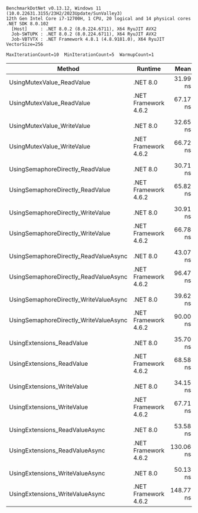 ```

BenchmarkDotNet v0.13.12, Windows 11 (10.0.22631.3155/23H2/2023Update/SunValley3)
12th Gen Intel Core i7-12700H, 1 CPU, 20 logical and 14 physical cores
.NET SDK 8.0.102
  [Host]     : .NET 8.0.2 (8.0.224.6711), X64 RyuJIT AVX2
  Job-SWTUPK : .NET 8.0.2 (8.0.224.6711), X64 RyuJIT AVX2
  Job-VBTVTX : .NET Framework 4.8.1 (4.8.9181.0), X64 RyuJIT VectorSize=256

MaxIterationCount=10  MinIterationCount=5  WarmupCount=1  

```
| Method                                 | Runtime              | Mean      | Error     | StdDev    | Ratio | RatioSD |
|--------------------------------------- |--------------------- |----------:|----------:|----------:|------:|--------:|
| UsingMutexValue_ReadValue              | .NET 8.0             |  31.99 ns |  0.526 ns |  0.137 ns |  1.00 |    0.00 |
| UsingMutexValue_ReadValue              | .NET Framework 4.6.2 |  67.17 ns |  1.250 ns |  0.325 ns |  2.10 |    0.01 |
|                                        |                      |           |           |           |       |         |
| UsingMutexValue_WriteValue             | .NET 8.0             |  32.65 ns |  0.504 ns |  0.078 ns |  1.00 |    0.00 |
| UsingMutexValue_WriteValue             | .NET Framework 4.6.2 |  66.72 ns |  2.779 ns |  1.838 ns |  2.01 |    0.03 |
|                                        |                      |           |           |           |       |         |
| UsingSemaphoreDirectly_ReadValue       | .NET 8.0             |  30.71 ns |  0.574 ns |  0.149 ns |  1.00 |    0.00 |
| UsingSemaphoreDirectly_ReadValue       | .NET Framework 4.6.2 |  65.82 ns |  1.113 ns |  0.494 ns |  2.14 |    0.01 |
|                                        |                      |           |           |           |       |         |
| UsingSemaphoreDirectly_WriteValue      | .NET 8.0             |  30.91 ns |  0.281 ns |  0.125 ns |  1.00 |    0.00 |
| UsingSemaphoreDirectly_WriteValue      | .NET Framework 4.6.2 |  66.78 ns |  3.142 ns |  1.870 ns |  2.14 |    0.05 |
|                                        |                      |           |           |           |       |         |
| UsingSemaphoreDirectly_ReadValueAsync  | .NET 8.0             |  43.07 ns |  1.780 ns |  1.177 ns |  1.00 |    0.00 |
| UsingSemaphoreDirectly_ReadValueAsync  | .NET Framework 4.6.2 |  96.47 ns |  4.376 ns |  2.895 ns |  2.24 |    0.05 |
|                                        |                      |           |           |           |       |         |
| UsingSemaphoreDirectly_WriteValueAsync | .NET 8.0             |  39.62 ns |  2.128 ns |  1.408 ns |  1.00 |    0.00 |
| UsingSemaphoreDirectly_WriteValueAsync | .NET Framework 4.6.2 |  90.00 ns |  2.517 ns |  1.498 ns |  2.27 |    0.08 |
|                                        |                      |           |           |           |       |         |
| UsingExtensions_ReadValue              | .NET 8.0             |  35.70 ns |  1.452 ns |  0.864 ns |  1.00 |    0.00 |
| UsingExtensions_ReadValue              | .NET Framework 4.6.2 |  68.58 ns |  2.355 ns |  1.558 ns |  1.93 |    0.06 |
|                                        |                      |           |           |           |       |         |
| UsingExtensions_WriteValue             | .NET 8.0             |  34.15 ns |  0.711 ns |  0.185 ns |  1.00 |    0.00 |
| UsingExtensions_WriteValue             | .NET Framework 4.6.2 |  67.71 ns |  1.749 ns |  1.157 ns |  1.96 |    0.02 |
|                                        |                      |           |           |           |       |         |
| UsingExtensions_ReadValueAsync         | .NET 8.0             |  53.58 ns |  3.796 ns |  2.511 ns |  1.00 |    0.00 |
| UsingExtensions_ReadValueAsync         | .NET Framework 4.6.2 | 130.06 ns |  2.199 ns |  0.571 ns |  2.46 |    0.15 |
|                                        |                      |           |           |           |       |         |
| UsingExtensions_WriteValueAsync        | .NET 8.0             |  50.13 ns |  1.630 ns |  1.078 ns |  1.00 |    0.00 |
| UsingExtensions_WriteValueAsync        | .NET Framework 4.6.2 | 148.77 ns | 18.608 ns | 12.308 ns |  2.97 |    0.27 |
